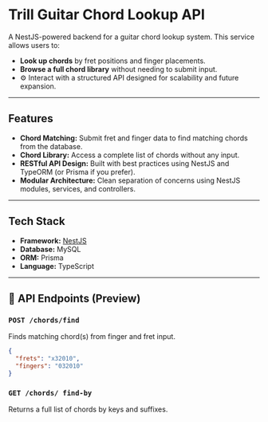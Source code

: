 # Trill Guitar Chord Lookup API

A NestJS-powered backend for a guitar chord lookup system. This service allows users to:

-  **Look up chords** by fret positions and finger placements.
-  **Browse a full chord library** without needing to submit input.
- ⚙ Interact with a structured API designed for scalability and future expansion.

---

##  Features

- **Chord Matching:** Submit fret and finger data to find matching chords from the database.
- **Chord Library:** Access a complete list of chords without any input.
- **RESTful API Design:** Built with best practices using NestJS and TypeORM (or Prisma if you prefer).
- **Modular Architecture:** Clean separation of concerns using NestJS modules, services, and controllers.

---

##  Tech Stack

- **Framework:** [NestJS](https://nestjs.com/)
- **Database:** MySQL 
- **ORM:** Prisma
- **Language:** TypeScript

---

## 📂 API Endpoints (Preview)


### `POST /chords/find`
Finds matching chord(s) from finger and fret input.
```json
{
  "frets": "x32010",
  "fingers": "032010"
}
```
### `GET /chords/ find-by`
Returns a full list of chords by keys and suffixes.

